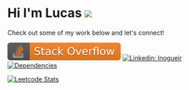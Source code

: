 # Hi I'm Lucas <img src="https://media.giphy.com/media/108JHWB1hruZnq/giphy.gif" width="30">

Check out some of my work below and let's connect!

[![lnogueir](https://raw.githubusercontent.com/lnogueir/lnogueir/master/shields/stackoverflow.svg)](https://stackoverflow.com/users/11348579/lnogueir) [![Linkedin: lnogueir](https://img.shields.io/badge/-lnogueir-blue?style=flat-square&logo=Linkedin&logoColor=white&link=https://www.linkedin.com/in/lnogueir/)](https://www.linkedin.com/in/lnogueir/) [![Dependencies](https://img.shields.io/badge/dependencies-coffee-purple)](#)

[![Leetcode Stats](https://leetcard.jacoblin.cool/?username=lnogueir&extension=activity&show_rank=0&style=auto&font=sans-serif)](https://leetcode.com/lnogueir/)
